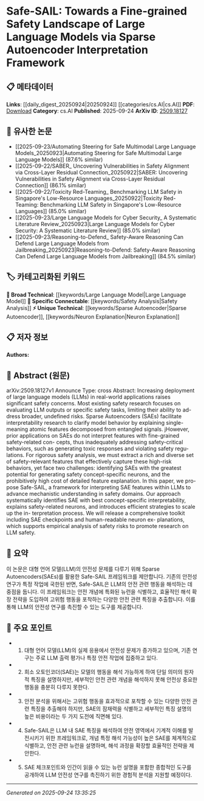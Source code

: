 <!-- KEYWORD_LINKING_METADATA:
{
  "processed_timestamp": "2025-09-24T13:35:25.045786",
  "vocabulary_version": "1.0",
  "selected_keywords": [
    "Large Language Model",
    "Sparse Autoencoder",
    "Safety Analysis",
    "Neuron Explanation"
  ],
  "rejected_keywords": [],
  "similarity_scores": {
    "Large Language Model": 0.85,
    "Sparse Autoencoder": 0.78,
    "Safety Analysis": 0.8,
    "Neuron Explanation": 0.77
  },
  "extraction_method": "AI_prompt_based",
  "budget_applied": true,
  "candidates_json": {
    "candidates": [
      {
        "surface": "Large Language Models",
        "canonical": "Large Language Model",
        "aliases": [
          "LLMs"
        ],
        "category": "broad_technical",
        "rationale": "Central to the paper's discussion on safety in AI, linking to broader discussions on LLMs.",
        "novelty_score": 0.3,
        "connectivity_score": 0.9,
        "specificity_score": 0.6,
        "link_intent_score": 0.85
      },
      {
        "surface": "Sparse Autoencoders",
        "canonical": "Sparse Autoencoder",
        "aliases": [
          "SAEs"
        ],
        "category": "unique_technical",
        "rationale": "Key technique used for interpretability in the paper, offering a unique perspective on model analysis.",
        "novelty_score": 0.7,
        "connectivity_score": 0.65,
        "specificity_score": 0.8,
        "link_intent_score": 0.78
      },
      {
        "surface": "Safety Analysis",
        "canonical": "Safety Analysis",
        "aliases": [
          "Safety Evaluation"
        ],
        "category": "specific_connectable",
        "rationale": "Focuses on evaluating safety aspects, linking to research on AI risk assessment.",
        "novelty_score": 0.5,
        "connectivity_score": 0.75,
        "specificity_score": 0.7,
        "link_intent_score": 0.8
      },
      {
        "surface": "Neuron Explanations",
        "canonical": "Neuron Explanation",
        "aliases": [
          "Neuron Interpretability"
        ],
        "category": "unique_technical",
        "rationale": "Provides insights into model behavior, crucial for understanding safety-critical features.",
        "novelty_score": 0.65,
        "connectivity_score": 0.6,
        "specificity_score": 0.75,
        "link_intent_score": 0.77
      }
    ],
    "ban_list_suggestions": [
      "method",
      "experiment",
      "performance"
    ]
  },
  "decisions": [
    {
      "candidate_surface": "Large Language Models",
      "resolved_canonical": "Large Language Model",
      "decision": "linked",
      "scores": {
        "novelty": 0.3,
        "connectivity": 0.9,
        "specificity": 0.6,
        "link_intent": 0.85
      }
    },
    {
      "candidate_surface": "Sparse Autoencoders",
      "resolved_canonical": "Sparse Autoencoder",
      "decision": "linked",
      "scores": {
        "novelty": 0.7,
        "connectivity": 0.65,
        "specificity": 0.8,
        "link_intent": 0.78
      }
    },
    {
      "candidate_surface": "Safety Analysis",
      "resolved_canonical": "Safety Analysis",
      "decision": "linked",
      "scores": {
        "novelty": 0.5,
        "connectivity": 0.75,
        "specificity": 0.7,
        "link_intent": 0.8
      }
    },
    {
      "candidate_surface": "Neuron Explanations",
      "resolved_canonical": "Neuron Explanation",
      "decision": "linked",
      "scores": {
        "novelty": 0.65,
        "connectivity": 0.6,
        "specificity": 0.75,
        "link_intent": 0.77
      }
    }
  ]
}
-->

# Safe-SAIL: Towards a Fine-grained Safety Landscape of Large Language Models via Sparse Autoencoder Interpretation Framework

## 📋 메타데이터

**Links**: [[daily_digest_20250924|20250924]] [[categories/cs.AI|cs.AI]]
**PDF**: [Download](https://arxiv.org/pdf/2509.18127.pdf)
**Category**: cs.AI
**Published**: 2025-09-24
**ArXiv ID**: [2509.18127](https://arxiv.org/abs/2509.18127)

## 🔗 유사한 논문
- [[2025-09-23/Automating Steering for Safe Multimodal Large Language Models_20250923|Automating Steering for Safe Multimodal Large Language Models]] (87.6% similar)
- [[2025-09-22/SABER_ Uncovering Vulnerabilities in Safety Alignment via Cross-Layer Residual Connection_20250922|SABER: Uncovering Vulnerabilities in Safety Alignment via Cross-Layer Residual Connection]] (86.1% similar)
- [[2025-09-22/Toxicity Red-Teaming_ Benchmarking LLM Safety in Singapore's Low-Resource Languages_20250922|Toxicity Red-Teaming: Benchmarking LLM Safety in Singapore's Low-Resource Languages]] (85.0% similar)
- [[2025-09-23/Large Language Models for Cyber Security_ A Systematic Literature Review_20250923|Large Language Models for Cyber Security: A Systematic Literature Review]] (85.0% similar)
- [[2025-09-23/Reasoning-to-Defend_ Safety-Aware Reasoning Can Defend Large Language Models from Jailbreaking_20250923|Reasoning-to-Defend: Safety-Aware Reasoning Can Defend Large Language Models from Jailbreaking]] (84.5% similar)

## 🏷️ 카테고리화된 키워드
**🧠 Broad Technical**: [[keywords/Large Language Model|Large Language Model]]
**🔗 Specific Connectable**: [[keywords/Safety Analysis|Safety Analysis]]
**⚡ Unique Technical**: [[keywords/Sparse Autoencoder|Sparse Autoencoder]], [[keywords/Neuron Explanation|Neuron Explanation]]

## 📋 저자 정보

**Authors:** 

## 📄 Abstract (원문)

arXiv:2509.18127v1 Announce Type: cross 
Abstract: Increasing deployment of large language models (LLMs) in real-world applications raises significant safety concerns. Most existing safety research focuses on evaluating LLM outputs or specific safety tasks, limiting their ability to ad- dress broader, undefined risks. Sparse Autoencoders (SAEs) facilitate interpretability research to clarify model behavior by explaining single-meaning atomic features decomposed from entangled signals. jHowever, prior applications on SAEs do not interpret features with fine-grained safety-related con- cepts, thus inadequately addressing safety-critical behaviors, such as generating toxic responses and violating safety regu- lations. For rigorous safety analysis, we must extract a rich and diverse set of safety-relevant features that effectively capture these high-risk behaviors, yet face two challenges: identifying SAEs with the greatest potential for generating safety concept-specific neurons, and the prohibitively high cost of detailed feature explanation. In this paper, we pro- pose Safe-SAIL, a framework for interpreting SAE features within LLMs to advance mechanistic understanding in safety domains. Our approach systematically identifies SAE with best concept-specific interpretability, explains safety-related neurons, and introduces efficient strategies to scale up the in- terpretation process. We will release a comprehensive toolkit including SAE checkpoints and human-readable neuron ex- planations, which supports empirical analysis of safety risks to promote research on LLM safety.

## 📝 요약

이 논문은 대형 언어 모델(LLM)의 안전성 문제를 다루기 위해 Sparse Autoencoders(SAEs)를 활용한 Safe-SAIL 프레임워크를 제안합니다. 기존의 안전성 연구가 특정 작업에 국한된 반면, Safe-SAIL은 LLM의 안전 관련 행동을 해석하는 데 중점을 둡니다. 이 프레임워크는 안전 개념에 특화된 뉴런을 식별하고, 효율적인 해석 확장 전략을 도입하여 고위험 행동을 포착하는 다양한 안전 관련 특징을 추출합니다. 이를 통해 LLM의 안전성 연구를 촉진할 수 있는 도구를 제공합니다.

## 🎯 주요 포인트

- 1. 대형 언어 모델(LLM)의 실제 응용에서 안전성 문제가 증가하고 있으며, 기존 연구는 주로 LLM 출력 평가나 특정 안전 작업에 집중하고 있다.
- 2. 희소 오토인코더(SAE)는 모델의 행동을 해석 가능하게 하여 단일 의미의 원자적 특징을 설명하지만, 세부적인 안전 관련 개념을 해석하지 못해 안전상 중요한 행동을 충분히 다루지 못한다.
- 3. 안전 분석을 위해서는 고위험 행동을 효과적으로 포착할 수 있는 다양한 안전 관련 특징을 추출해야 하지만, SAE의 잠재력을 식별하고 세부적인 특징 설명의 높은 비용이라는 두 가지 도전에 직면해 있다.
- 4. Safe-SAIL은 LLM 내 SAE 특징을 해석하여 안전 영역에서 기계적 이해를 발전시키기 위한 프레임워크로, 개념 특정 해석 가능성이 높은 SAE를 체계적으로 식별하고, 안전 관련 뉴런을 설명하며, 해석 과정을 확장할 효율적인 전략을 제안한다.
- 5. SAE 체크포인트와 인간이 읽을 수 있는 뉴런 설명을 포함한 종합적인 도구를 공개하여 LLM 안전성 연구를 촉진하기 위한 경험적 분석을 지원할 예정이다.


---

*Generated on 2025-09-24 13:35:25*